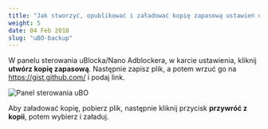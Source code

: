 ```yaml
---
title: "Jak stworzyć, opublikować i załadować kopię zapasową ustawień uBlocka Origin lub Nano Adblockera?"
weight: 5
date: 04 Feb 2018
slug: "uBO-backup"
---
```


W panelu sterowania uBlocka/Nano Adblockera, w karcie ustawienia, kliknij **utwórz kopię zapasową**. Następnie zapisz plik, a potem wrzuć go na https://gist.github.com/ i podaj link.

![Panel sterowania uBO](../../../images/wiki/uBO_backup.png)

Aby załadować kopię, pobierz plik, następnie kliknij przycisk **przywróć z kopii**, potem wybierz i załaduj.
